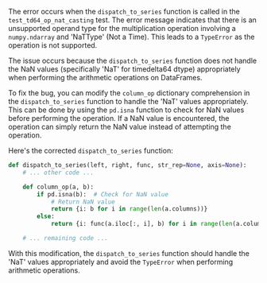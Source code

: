 The error occurs when the `dispatch_to_series` function is called in the `test_td64_op_nat_casting` test. The error message indicates that there is an unsupported operand type for the multiplication operation involving a `numpy.ndarray` and 'NaTType' (Not a Time). This leads to a `TypeError` as the operation is not supported.

The issue occurs because the `dispatch_to_series` function does not handle the NaN values (specifically 'NaT' for timedelta64 dtype) appropriately when performing the arithmetic operations on DataFrames.

To fix the bug, you can modify the `column_op` dictionary comprehension in the `dispatch_to_series` function to handle the 'NaT' values appropriately. This can be done by using the `pd.isna` function to check for NaN values before performing the operation. If a NaN value is encountered, the operation can simply return the NaN value instead of attempting the operation.

Here's the corrected `dispatch_to_series` function:

```python
def dispatch_to_series(left, right, func, str_rep=None, axis=None):
    # ... other code ...

    def column_op(a, b):
        if pd.isna(b):  # Check for NaN value
            # Return NaN value
            return {i: b for i in range(len(a.columns))}
        else:
            return {i: func(a.iloc[:, i], b) for i in range(len(a.columns))}

    # ... remaining code ...
```

With this modification, the `dispatch_to_series` function should handle the 'NaT' values appropriately and avoid the `TypeError` when performing arithmetic operations.
